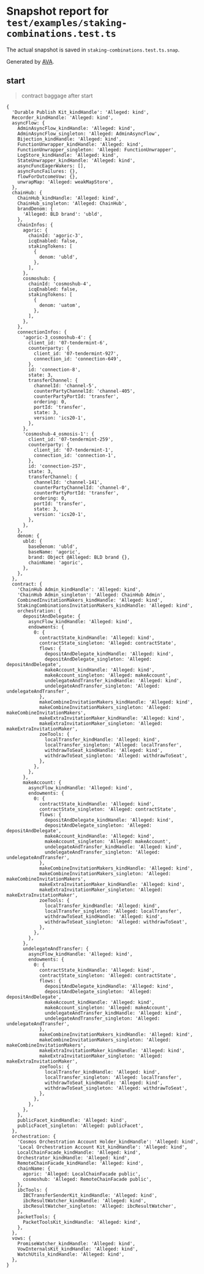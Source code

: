 # Snapshot report for `test/examples/staking-combinations.test.ts`

The actual snapshot is saved in `staking-combinations.test.ts.snap`.

Generated by [AVA](https://avajs.dev).

## start

> contract baggage after start

    {
      'Durable Publish Kit_kindHandle': 'Alleged: kind',
      Recorder_kindHandle: 'Alleged: kind',
      asyncFlow: {
        AdminAsyncFlow_kindHandle: 'Alleged: kind',
        AdminAsyncFlow_singleton: 'Alleged: AdminAsyncFlow',
        Bijection_kindHandle: 'Alleged: kind',
        FunctionUnwrapper_kindHandle: 'Alleged: kind',
        FunctionUnwrapper_singleton: 'Alleged: FunctionUnwrapper',
        LogStore_kindHandle: 'Alleged: kind',
        StateUnwrapper_kindHandle: 'Alleged: kind',
        asyncFuncEagerWakers: [],
        asyncFuncFailures: {},
        flowForOutcomeVow: {},
        unwrapMap: 'Alleged: weakMapStore',
      },
      chainHub: {
        ChainHub_kindHandle: 'Alleged: kind',
        ChainHub_singleton: 'Alleged: ChainHub',
        brandDenom: {
          'Alleged: BLD brand': 'ubld',
        },
        chainInfos: {
          agoric: {
            chainId: 'agoric-3',
            icqEnabled: false,
            stakingTokens: [
              {
                denom: 'ubld',
              },
            ],
          },
          cosmoshub: {
            chainId: 'cosmoshub-4',
            icqEnabled: false,
            stakingTokens: [
              {
                denom: 'uatom',
              },
            ],
          },
        },
        connectionInfos: {
          'agoric-3_cosmoshub-4': {
            client_id: '07-tendermint-6',
            counterparty: {
              client_id: '07-tendermint-927',
              connection_id: 'connection-649',
            },
            id: 'connection-8',
            state: 3,
            transferChannel: {
              channelId: 'channel-5',
              counterPartyChannelId: 'channel-405',
              counterPartyPortId: 'transfer',
              ordering: 0,
              portId: 'transfer',
              state: 3,
              version: 'ics20-1',
            },
          },
          'cosmoshub-4_osmosis-1': {
            client_id: '07-tendermint-259',
            counterparty: {
              client_id: '07-tendermint-1',
              connection_id: 'connection-1',
            },
            id: 'connection-257',
            state: 3,
            transferChannel: {
              channelId: 'channel-141',
              counterPartyChannelId: 'channel-0',
              counterPartyPortId: 'transfer',
              ordering: 0,
              portId: 'transfer',
              state: 3,
              version: 'ics20-1',
            },
          },
        },
        denom: {
          ubld: {
            baseDenom: 'ubld',
            baseName: 'agoric',
            brand: Object @Alleged: BLD brand {},
            chainName: 'agoric',
          },
        },
      },
      contract: {
        'ChainHub Admin_kindHandle': 'Alleged: kind',
        'ChainHub Admin_singleton': 'Alleged: ChainHub Admin',
        CombinedInvitationMakers_kindHandle: 'Alleged: kind',
        StakingCombinationsInvitationMakers_kindHandle: 'Alleged: kind',
        orchestration: {
          depositAndDelegate: {
            asyncFlow_kindHandle: 'Alleged: kind',
            endowments: {
              0: {
                contractState_kindHandle: 'Alleged: kind',
                contractState_singleton: 'Alleged: contractState',
                flows: {
                  depositAndDelegate_kindHandle: 'Alleged: kind',
                  depositAndDelegate_singleton: 'Alleged: depositAndDelegate',
                  makeAccount_kindHandle: 'Alleged: kind',
                  makeAccount_singleton: 'Alleged: makeAccount',
                  undelegateAndTransfer_kindHandle: 'Alleged: kind',
                  undelegateAndTransfer_singleton: 'Alleged: undelegateAndTransfer',
                },
                makeCombineInvitationMakers_kindHandle: 'Alleged: kind',
                makeCombineInvitationMakers_singleton: 'Alleged: makeCombineInvitationMakers',
                makeExtraInvitationMaker_kindHandle: 'Alleged: kind',
                makeExtraInvitationMaker_singleton: 'Alleged: makeExtraInvitationMaker',
                zoeTools: {
                  localTransfer_kindHandle: 'Alleged: kind',
                  localTransfer_singleton: 'Alleged: localTransfer',
                  withdrawToSeat_kindHandle: 'Alleged: kind',
                  withdrawToSeat_singleton: 'Alleged: withdrawToSeat',
                },
              },
            },
          },
          makeAccount: {
            asyncFlow_kindHandle: 'Alleged: kind',
            endowments: {
              0: {
                contractState_kindHandle: 'Alleged: kind',
                contractState_singleton: 'Alleged: contractState',
                flows: {
                  depositAndDelegate_kindHandle: 'Alleged: kind',
                  depositAndDelegate_singleton: 'Alleged: depositAndDelegate',
                  makeAccount_kindHandle: 'Alleged: kind',
                  makeAccount_singleton: 'Alleged: makeAccount',
                  undelegateAndTransfer_kindHandle: 'Alleged: kind',
                  undelegateAndTransfer_singleton: 'Alleged: undelegateAndTransfer',
                },
                makeCombineInvitationMakers_kindHandle: 'Alleged: kind',
                makeCombineInvitationMakers_singleton: 'Alleged: makeCombineInvitationMakers',
                makeExtraInvitationMaker_kindHandle: 'Alleged: kind',
                makeExtraInvitationMaker_singleton: 'Alleged: makeExtraInvitationMaker',
                zoeTools: {
                  localTransfer_kindHandle: 'Alleged: kind',
                  localTransfer_singleton: 'Alleged: localTransfer',
                  withdrawToSeat_kindHandle: 'Alleged: kind',
                  withdrawToSeat_singleton: 'Alleged: withdrawToSeat',
                },
              },
            },
          },
          undelegateAndTransfer: {
            asyncFlow_kindHandle: 'Alleged: kind',
            endowments: {
              0: {
                contractState_kindHandle: 'Alleged: kind',
                contractState_singleton: 'Alleged: contractState',
                flows: {
                  depositAndDelegate_kindHandle: 'Alleged: kind',
                  depositAndDelegate_singleton: 'Alleged: depositAndDelegate',
                  makeAccount_kindHandle: 'Alleged: kind',
                  makeAccount_singleton: 'Alleged: makeAccount',
                  undelegateAndTransfer_kindHandle: 'Alleged: kind',
                  undelegateAndTransfer_singleton: 'Alleged: undelegateAndTransfer',
                },
                makeCombineInvitationMakers_kindHandle: 'Alleged: kind',
                makeCombineInvitationMakers_singleton: 'Alleged: makeCombineInvitationMakers',
                makeExtraInvitationMaker_kindHandle: 'Alleged: kind',
                makeExtraInvitationMaker_singleton: 'Alleged: makeExtraInvitationMaker',
                zoeTools: {
                  localTransfer_kindHandle: 'Alleged: kind',
                  localTransfer_singleton: 'Alleged: localTransfer',
                  withdrawToSeat_kindHandle: 'Alleged: kind',
                  withdrawToSeat_singleton: 'Alleged: withdrawToSeat',
                },
              },
            },
          },
        },
        publicFacet_kindHandle: 'Alleged: kind',
        publicFacet_singleton: 'Alleged: publicFacet',
      },
      orchestration: {
        'Cosmos Orchestration Account Holder_kindHandle': 'Alleged: kind',
        'Local Orchestration Account Kit_kindHandle': 'Alleged: kind',
        LocalChainFacade_kindHandle: 'Alleged: kind',
        Orchestrator_kindHandle: 'Alleged: kind',
        RemoteChainFacade_kindHandle: 'Alleged: kind',
        chainName: {
          agoric: 'Alleged: LocalChainFacade public',
          cosmoshub: 'Alleged: RemoteChainFacade public',
        },
        ibcTools: {
          IBCTransferSenderKit_kindHandle: 'Alleged: kind',
          ibcResultWatcher_kindHandle: 'Alleged: kind',
          ibcResultWatcher_singleton: 'Alleged: ibcResultWatcher',
        },
        packetTools: {
          PacketToolsKit_kindHandle: 'Alleged: kind',
        },
      },
      vows: {
        PromiseWatcher_kindHandle: 'Alleged: kind',
        VowInternalsKit_kindHandle: 'Alleged: kind',
        WatchUtils_kindHandle: 'Alleged: kind',
      },
    }
